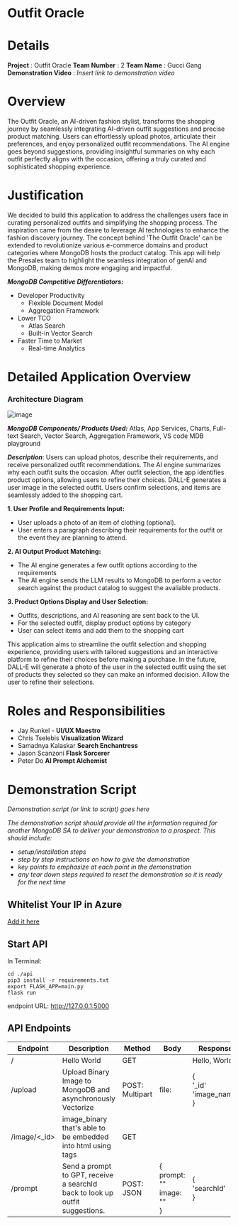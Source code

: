# Outfit Oracle
# Details

**Project** : Outfit Oracle 
**Team Number** : 2 
**Team Name** : Gucci Gang  
**Demonstration Video** : _Insert link to demonstration video_  

# Overview

The Outfit Oracle, an AI-driven fashion stylist, transforms the shopping journey by seamlessly integrating AI-driven outfit suggestions and precise product matching. Users can effortlessly upload photos, articulate their preferences, and enjoy personalized outfit recommendations. The AI engine goes beyond suggestions, providing insightful summaries on why each outfit perfectly aligns with the occasion, offering a truly curated and sophisticated shopping experience.

# Justification

We decided to build this application to address the challenges users face in curating personalized outfits and simplifying the shopping process. The inspiration came from the desire to leverage AI technologies to enhance the fashion discovery journey. 
The concept behind 'The Outfit Oracle' can be extended to revolutionize various e-commerce domains and product categories where MongoDB hosts the product catalog. This app will help the Presales team to highlight the seamless integration of genAI and MongoDB, making demos more engaging and impactful.

***MongoDB Competitive Differentiators:***

* Developer Productivity
    * Flexible Document Model
    * Aggregation Framework
* Lower TCO
    * Atlas Search 
    * Built-in Vector Search
* Faster Time to Market
    * Real-time Analytics

# Detailed Application Overview

### Architecture Diagram ###
![image](https://github.com/jayrunkel/outfitOracle/assets/45085638/d1bb56c8-b5c0-4c66-8af2-35de244fb90e)

***MongoDB Components/ Products Used:***
Atlas, App Services, Charts, Full-text Search, Vector Search, Aggregation Framework, VS code MDB playground

***Description***: Users can upload photos, describe their requirements, and receive personalized outfit recommendations. The AI engine summarizes why each outfit suits the occasion. After outfit selection, the app identifies product options, allowing users to refine their choices. DALL-E generates a user image in the selected outfit. Users confirm selections, and items are seamlessly added to the shopping cart.

**1. User Profile and Requirements Input:**
   * User uploads a photo of an item of clothing (optional).
   * User enters a paragraph describing their requirements for the outfit or the event they are planning to attend.

**2. AI Output Product Matching:**
   * The AI engine generates a few outfit options according to the requirements
   * The AI engine sends the LLM results to MongoDB to perform a vector search against the product catalog 
     to suggest the avaliable products.
     
**3. Product Options Display and User Selection:**
   * Outfits, descriptions, and AI reasoning are sent back to the UI.
   * For the selected outfit, display product options by category
   * User can select items and add them to the shopping cart

This application aims to streamline the outfit selection and shopping experience, providing users with tailored suggestions and an interactive platform to refine their choices before making a purchase. In the future, DALL-E will generate a photo of the user in the selected outfit using the set of products they selected so they can make an informed decision.
Allow the user to refine their selections.

# Roles and Responsibilities

* Jay Runkel - **UI/UX Maestro**
* Chris Tselebis **Visualization Wizard**
* Samadnya Kalaskar **Search Enchantress**
* Jason Scanzoni **Flask Sorcerer**
* Peter Do **AI Prompt Alchemist**


# Demonstration Script

_Demonstration script (or link to script) goes here_

_The demonstration script should provide all the information required for another MongoDB SA to deliver your demonstration to a prospect. This should include:_

* _setup/installation steps_
* _step by step instructions on how to give the demonstration_
* _key points to emphasize at each point in the demonstration_
* _any tear down steps required to reset the demonstration so it is ready for the next time_
## Whitelist Your IP in Azure
[Add it here](https://portal.azure.com/#@mongodb0.onmicrosoft.com/resource/subscriptions/ddff37eb-831c-4e1b-ae37-19af67c300e7/resourceGroups/gucci-gang-hackathon-24/providers/Microsoft.CognitiveServices/accounts/outfitoracle/accessControl)

## Start API
In Terminal:
```
cd ./api
pip3 install -r requirements.txt
export FLASK_APP=main.py
flask run
```

endpoint URL: http://127.0.0.1:5000

## API Endpoints

| Endpoint     | Description                                                                  | Method          | Body                              | Response                          |
| ------------ | ---------------------------------------------------------------------------- | --------------- | --------------------------------- | --------------------------------- |
| /            | Hello World                                                                  | GET             |                                   | Hello, World!                     |
| /upload      | Upload Binary Image to MongoDB and asynchronously Vectorize                  | POST: Multipart | file: <upload file>               | {<br>'_id'  <br>'image_name'<br>} |
| /image/<_id> | image_binary that's able to be embedded into html using <img> tags           | GET             |                                   | <image binary>                    |
| /prompt      | Send a prompt to GPT, receive a searchId back to look up outfit suggestions. | POST: JSON      | {<br>prompt: ""<br>image: ""<br>} | {<br>'searchId'<br>}              |
